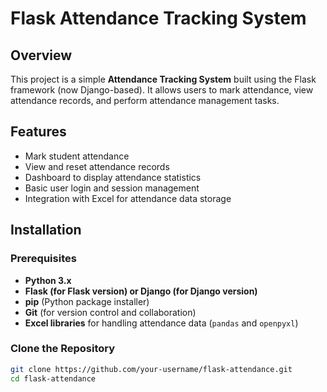 # Flask Attendance Tracking System

## Overview

This project is a simple **Attendance Tracking System** built using the Flask framework (now Django-based). It allows users to mark attendance, view attendance records, and perform attendance management tasks.

## Features

- Mark student attendance
- View and reset attendance records
- Dashboard to display attendance statistics
- Basic user login and session management
- Integration with Excel for attendance data storage

## Installation

### Prerequisites

- **Python 3.x**
- **Flask (for Flask version) or Django (for Django version)**
- **pip** (Python package installer)
- **Git** (for version control and collaboration)
- **Excel libraries** for handling attendance data (`pandas` and `openpyxl`)

### Clone the Repository

```bash
git clone https://github.com/your-username/flask-attendance.git
cd flask-attendance
